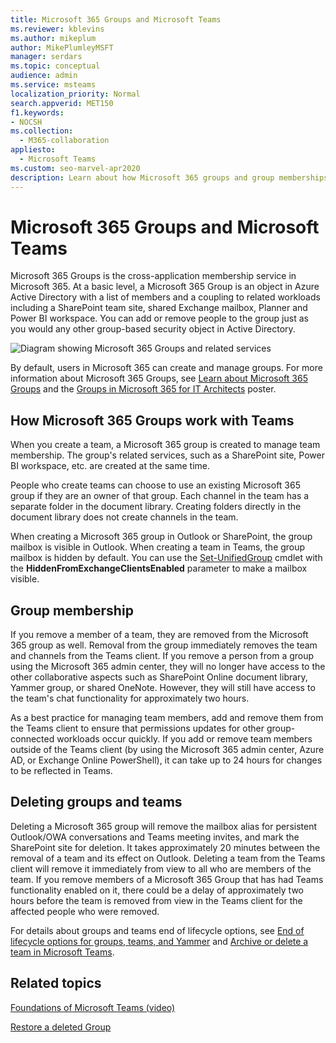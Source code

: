 ```yaml
---
title: Microsoft 365 Groups and Microsoft Teams
ms.reviewer: kblevins
ms.author: mikeplum
author: MikePlumleyMSFT
manager: serdars
ms.topic: conceptual
audience: admin
ms.service: msteams
localization_priority: Normal
search.appverid: MET150
f1.keywords:
- NOCSH
ms.collection: 
  - M365-collaboration
appliesto: 
  - Microsoft Teams
ms.custom: seo-marvel-apr2020
description: Learn about how Microsoft 365 groups and group memberships work with Microsoft Teams.
---
```


# Microsoft 365 Groups and Microsoft Teams

Microsoft 365 Groups is the cross-application membership service in Microsoft 365. At a basic level, a Microsoft 365 Group is an object in Azure Active Directory with a list of members and a coupling to related workloads including a SharePoint team site, shared Exchange mailbox, Planner and Power BI workspace. You can add or remove people to the group just as you would any other group-based security object in Active Directory.

![Diagram showing Microsoft 365 Groups and related services](/microsoft-365/media/microsoft-365-groups-hub-spoke.png?view=o365-worldwide)

By default, users in Microsoft 365 can create and manage groups. For more information about Microsoft 365 Groups, see [Learn about Microsoft 365 Groups](https://support.office.com/article/b565caa1-5c40-40ef-9915-60fdb2d97fa2) and the [Groups in Microsoft 365 for IT Architects](teams-architecture-solutions-posters.md#groups-in-microsoft-365) poster.

## How Microsoft 365 Groups work with Teams

When you create a team, a Microsoft 365 group is created to manage team membership. The group's related services, such as a SharePoint site, Power BI workspace, etc. are created at the same time.

People who create teams can choose to use an existing Microsoft 365 group if they are an owner of that group. Each channel in the team has a separate folder in the document library. Creating folders directly in the document library does not create channels in the team.

When creating a Microsoft 365 group in Outlook or SharePoint, the group mailbox is visible in Outlook. When creating a team in Teams, the group mailbox is hidden by default. You can use the [Set-UnifiedGroup](/powershell/module/exchange/users-and-groups/set-unifiedgroup) cmdlet with the **HiddenFromExchangeClientsEnabled** parameter to make a mailbox visible.

## Group membership

If you remove a member of a team, they are removed from the Microsoft 365 group as well. Removal from the group immediately removes the team and channels from the Teams client. If you remove a person from a group using the Microsoft 365 admin center, they will no longer have access to the other collaborative aspects such as SharePoint Online document library, Yammer group, or shared OneNote. However, they will still have access to the team's chat functionality for approximately two hours.

As a best practice for managing team members, add and remove them from the Teams client to ensure that permissions updates for other group-connected workloads occur quickly. If you add or remove team members outside of the Teams client (by using the Microsoft 365 admin center, Azure AD, or Exchange Online PowerShell), it can take up to 24 hours for changes to be reflected in Teams.

## Deleting groups and teams

Deleting a Microsoft 365 group will remove the mailbox alias for persistent Outlook/OWA conversations and Teams meeting invites, and mark the SharePoint site for deletion. It takes approximately 20 minutes between the removal of a team and its effect on Outlook. Deleting a team from the Teams client will remove it immediately from view to all who are members of the team. If you remove members of a Microsoft 365 Group that has had Teams functionality enabled on it, there could be a delay of approximately two hours before the team is removed from view in the Teams client for the affected people who were removed.

For details about groups and teams end of lifecycle options, see  [End of lifecycle options for groups, teams, and Yammer](/microsoft-365/solutions/end-life-cycle-groups-teams-sites-yammer) and [Archive or delete a team in Microsoft Teams](./archive-or-delete-a-team.md).

## Related topics

[Foundations of Microsoft Teams (video)](https://aka.ms/teams-foundations)

[Restore a deleted Group](/microsoft-365/admin/create-groups/restore-deleted-group)